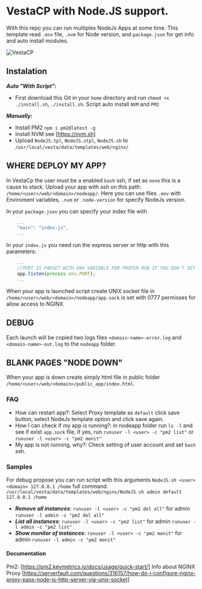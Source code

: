 # VestaCP with Node.JS support.

With this repo you can run multiples NodeJs Apps at some time.
This template read `.env` file, `.nvm` for Node version, and `package.json` for get info and auto install modules.

![VestaCP](https://logico.com.ar/img/2019/04/21/vestacp_proxy_setup.png)

## Instalation

***Auto "With Script":***
* First download this Git in your `home` directory and run `chmod +x ./install.sh`, `./install.sh`. Script auto install `NVM` and `PM2` 

***Manually:***
* Install PM2 `npm i pm2@latest -g`
* Install NVM see [https://nvm.sh]
* Upload `NodeJS.tpl`, `NodeJS.stpl`, `NodeJS.sh` to `/usr/local/vesta/data/templates/web/nginx/`

## WHERE DEPLOY MY APP?

In VestaCp the user must be a enabled `bash` ssh, if set as `none` this is a cause to stack.
Upload your app with ssh on this path: `/home/<user>/web/<domain>/nodeapp/`.
Here you can use files `.env` with Enviroment variables, `.nvm` or `.node-version` for specify NodeJs version.

In your `package.json` you can specify your index file with 
```js
    ...
    "main": "index.js",
    ...
```

In your `index.js` you need run the express server or http with this parameters:
```js
    ...
    //PORT IS PARSET WITH ENV VARIABLE FOR PROPER RUN IF YOU DON'T SET YOUR APP IS CRASH OR NOT RUN!!
    app.listen(process.env.PORT); 
    ...
```
When your app is launched script create UNIX socket file in `/home/<user>/web/<domain>/nodeapp/app.sock` is set with 0777 permisses for allow access to NGINX.

## DEBUG

Each launch will be copied two logs files `<domain-name>-error.log` and `<domain-name>-out.log` to the `nodeapp` folder.

## BLANK PAGES "NODE DOWN"

When your app is down create simply html file in public folder `/home/<user>/web/<domain>/public_app/index.html`.

### FAQ

* How can restart app?: Select Proxy template as `default` click save button, select NodeJs template option and click save again.
* How I can check if my app is running?: in nodeapp folder run `ls -l` and see if exist `app.sock` file, if yes, run `runuser -l <user> -c "pm2 list"` or `runuser -l <user> -c "pm2 monit"`
* My app is not running, why?: Check setting of user account and set `bash` ssh. 

### Samples

For debug propose you can run script with this arguments `NodeJS.sh <user> <domain> 127.0.0.1 /home` full command: `/usr/local/vesta/data/templates/web/nginx/NodeJS.sh admin default 127.0.0.1 /home`

* ***Remove all instances***: `runuser -l <user> -c "pm2 del all"` for admin `runuser -l admin -c "pm2 del all"`
* ***List all instances***: `runuser -l <user> -c "pm2 list"` for admin `runuser -l admin -c "pm2 list"`
* ***Show monitor of instances***: `runuser -l <user> -c "pm2 monit"` for admin `runuser -l admin -c "pm2 monit"`

#### Documentation

Pm2: [https://pm2.keymetrics.io/docs/usage/quick-start/]
Info about NGINX Proxy [https://serverfault.com/questions/316157/how-do-i-configure-nginx-proxy-pass-node-js-http-server-via-unix-socket]

